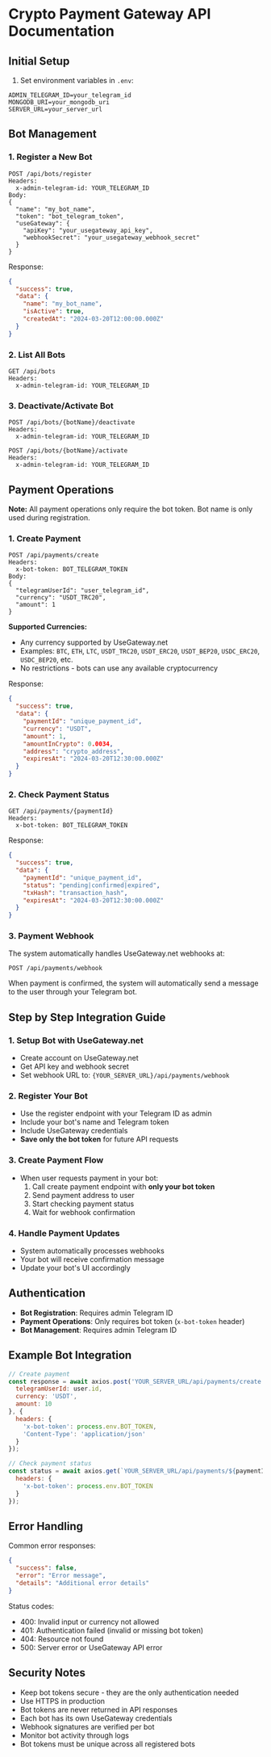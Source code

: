 # Crypto Payment Gateway API Documentation

## Initial Setup

1. Set environment variables in `.env`:
```
ADMIN_TELEGRAM_ID=your_telegram_id
MONGODB_URI=your_mongodb_uri
SERVER_URL=your_server_url
```

## Bot Management

### 1. Register a New Bot

```http
POST /api/bots/register
Headers:
  x-admin-telegram-id: YOUR_TELEGRAM_ID
Body:
{
  "name": "my_bot_name",
  "token": "bot_telegram_token",
  "useGateway": {
    "apiKey": "your_usegateway_api_key",
    "webhookSecret": "your_usegateway_webhook_secret"
  }
}
```

Response:
```json
{
  "success": true,
  "data": {
    "name": "my_bot_name",
    "isActive": true,
    "createdAt": "2024-03-20T12:00:00.000Z"
  }
}
```

### 2. List All Bots

```http
GET /api/bots
Headers:
  x-admin-telegram-id: YOUR_TELEGRAM_ID
```

### 3. Deactivate/Activate Bot

```http
POST /api/bots/{botName}/deactivate
Headers:
  x-admin-telegram-id: YOUR_TELEGRAM_ID
```

```http
POST /api/bots/{botName}/activate
Headers:
  x-admin-telegram-id: YOUR_TELEGRAM_ID
```

## Payment Operations

**Note:** All payment operations only require the bot token. Bot name is only used during registration.

### 1. Create Payment

```http
POST /api/payments/create
Headers:
  x-bot-token: BOT_TELEGRAM_TOKEN
Body:
{
  "telegramUserId": "user_telegram_id",
  "currency": "USDT_TRC20",
  "amount": 1
}
```

**Supported Currencies:**
- Any currency supported by UseGateway.net
- Examples: `BTC`, `ETH`, `LTC`, `USDT_TRC20`, `USDT_ERC20`, `USDT_BEP20`, `USDC_ERC20`, `USDC_BEP20`, etc.
- No restrictions - bots can use any available cryptocurrency

Response:
```json
{
  "success": true,
  "data": {
    "paymentId": "unique_payment_id",
    "currency": "USDT",
    "amount": 1,
    "amountInCrypto": 0.0034,
    "address": "crypto_address",
    "expiresAt": "2024-03-20T12:30:00.000Z"
  }
}
```

### 2. Check Payment Status

```http
GET /api/payments/{paymentId}
Headers:
  x-bot-token: BOT_TELEGRAM_TOKEN
```

Response:
```json
{
  "success": true,
  "data": {
    "paymentId": "unique_payment_id",
    "status": "pending|confirmed|expired",
    "txHash": "transaction_hash",
    "expiresAt": "2024-03-20T12:30:00.000Z"
  }
}
```

### 3. Payment Webhook

The system automatically handles UseGateway.net webhooks at:
```
POST /api/payments/webhook
```

When payment is confirmed, the system will automatically send a message to the user through your Telegram bot.

## Step by Step Integration Guide

### 1. Setup Bot with UseGateway.net
- Create account on UseGateway.net
- Get API key and webhook secret
- Set webhook URL to: `{YOUR_SERVER_URL}/api/payments/webhook`

### 2. Register Your Bot
- Use the register endpoint with your Telegram ID as admin
- Include your bot's name and Telegram token
- Include UseGateway credentials
- **Save only the bot token** for future API requests

### 3. Create Payment Flow
- When user requests payment in your bot:
  1. Call create payment endpoint with **only your bot token**
  2. Send payment address to user
  3. Start checking payment status
  4. Wait for webhook confirmation

### 4. Handle Payment Updates
- System automatically processes webhooks
- Your bot will receive confirmation message
- Update your bot's UI accordingly

## Authentication

- **Bot Registration**: Requires admin Telegram ID
- **Payment Operations**: Only requires bot token (`x-bot-token` header)
- **Bot Management**: Requires admin Telegram ID

## Example Bot Integration

```javascript
// Create payment
const response = await axios.post('YOUR_SERVER_URL/api/payments/create', {
  telegramUserId: user.id,
  currency: 'USDT',
  amount: 10
}, {
  headers: {
    'x-bot-token': process.env.BOT_TOKEN,
    'Content-Type': 'application/json'
  }
});

// Check payment status
const status = await axios.get(`YOUR_SERVER_URL/api/payments/${paymentId}`, {
  headers: {
    'x-bot-token': process.env.BOT_TOKEN
  }
});
```

## Error Handling

Common error responses:
```json
{
  "success": false,
  "error": "Error message",
  "details": "Additional error details"
}
```

Status codes:
- 400: Invalid input or currency not allowed
- 401: Authentication failed (invalid or missing bot token)
- 404: Resource not found
- 500: Server error or UseGateway API error

## Security Notes

- Keep bot tokens secure - they are the only authentication needed
- Use HTTPS in production
- Bot tokens are never returned in API responses
- Each bot has its own UseGateway credentials
- Webhook signatures are verified per bot
- Monitor bot activity through logs
- Bot tokens must be unique across all registered bots